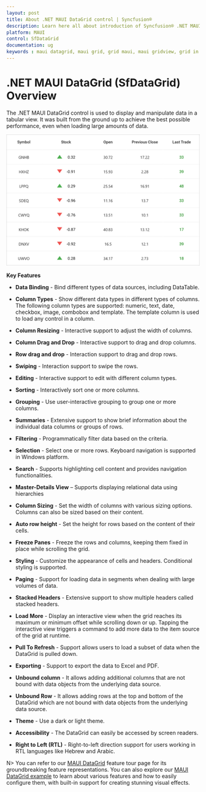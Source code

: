 ```yaml
---
layout: post
title: About .NET MAUI DataGrid control | Syncfusion®
description: Learn here all about introduction of Syncfusion® .NET MAUI DataGrid (SfDataGrid) control, its elements and more.
platform: MAUI
control: SfDataGrid
documentation: ug
keywords : maui datagrid, maui grid, grid maui, maui gridview, grid in maui, .net maui datagrid, .net maui grid, .net grid maui
---
```


# .NET MAUI DataGrid (SfDataGrid) Overview

The .NET MAUI DataGrid control is used to display and manipulate data in a tabular view. It was built from the ground up to achieve the best possible performance, even when loading large amounts of data.

<img alt="MAUI DataGrid" src="Images\overview\maui-datagrid.png" width="567"/>

**Key Features**

* **Data Binding** - Bind different types of data sources, including DataTable.

* **Column Types** - Show different data types in different types of columns. The following column types are supported: numeric, text, date, checkbox, image, combobox and template. The template column is used to load any control in a column.

* **Column Resizing** - Interactive support to adjust the width of columns.

* **Column Drag and Drop** - Interactive support to drag and drop columns.

* **Row drag and drop** - Interaction support to drag and drop rows.

* **Swiping** - Interaction support to swipe the rows.

* **Editing** - Interactive support to edit with different column types.

* **Sorting** - Interactively sort one or more columns.

* **Grouping** - Use user-interactive grouping to group one or more columns.

* **Summaries** - Extensive support to show brief information about the individual data columns or groups of rows.

* **Filtering** - Programmatically filter data based on the criteria.

* **Selection** - Select one or more rows. Keyboard navigation is supported in Windows platform.

* **Search** - Supports highlighting cell content and provides navigation functionalities.

* **Master-Details View** – Supports displaying relational data using hierarchies

* **Column Sizing** - Set the width of columns with various sizing options. Columns can also be sized based on their content.

* **Auto row height** - Set the height for rows based on the content of their cells.

* **Freeze Panes** - Freeze the rows and columns, keeping them fixed in place while scrolling the grid.

* **Styling** - Customize the appearance of cells and headers. Conditional styling is supported.

* **Paging** - Support for loading data in segments when dealing with large volumes of data.

* **Stacked Headers** - Extensive support to show multiple headers called stacked headers.

* **Load More** -  Display an interactive view when the grid reaches its maximum or minimum offset while scrolling down or up. Tapping the interactive view triggers a command to add more data to the item source of the grid at runtime.

* **Pull To Refresh** - Support allows users to load a subset of data when the DataGrid is pulled down.

* **Exporting** - Support to export the data to Excel and PDF.

* **Unbound column** - It allows adding additional columns that are not bound with data objects from the underlying data source.

* **Unbound Row** - It allows adding rows at the top and bottom of the DataGrid which are not bound with data objects from the underlying data source.

* **Theme** - Use a dark or light theme.

* **Accessibility** - The DataGrid can easily be accessed by screen readers.

* **Right to Left (RTL)** - Right-to-left direction support for users working in RTL languages like Hebrew and Arabic.

N> You can refer to our [MAUI DataGrid](https://www.syncfusion.com/maui-controls/maui-datagrid) feature tour page for its groundbreaking feature representations. You can also explore our [MAUI DataGrid example](https://github.com/syncfusion/maui-demos/tree/master/MAUI/DataGrid) to learn about various features and how to easily configure them, with built-in support for creating stunning visual effects.
